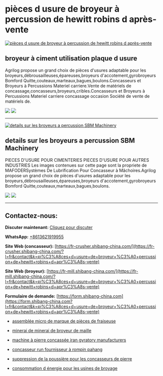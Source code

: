 # pièces d usure de broyeur à percussion de hewitt robins d après-vente

<a href="https://swt.shibang-china.com/?l=fr&img&k=pi%C3%A8ces+d+usure+de+broyeur+%C3%A0+percussion+de+hewitt+robins+d+apr%C3%A8s-vente" target="_blank">![pièces d usure de broyeur à percussion de hewitt robins d après-vente](http://static.shibang-china.com/all-800x300/83.jpg)</a>

## broyeur à ciment utilisation plaque d usure
Agrilog propose un grand choix de pièces d'usures adaptable pour les broyeurs,débrousailleuses,épareuses,broyeurs d'accotement,gyrobroyeurs Bomford Quitte,couteaux,marteaux,bagues,boulons.Concasseurs et Broyeurs à Percussions Materiel carriere.Vente de matériels de concassage,concasseurs,broyeurs,cribles.Concasseurs et Broyeurs à Percussions Materiel carriere concassage occasion Société de vente de matériels de.


<a href="https://whatsapp.shibangsoft.com/WhatsApp.php" target="_blank" title="WhatsApp">![](http://static.shibang-china.com/icon/whatsapp.png)</a> <a href="https://swt.shibang-china.com/?l=fr&icon&k=pi%C3%A8ces+d+usure+de+broyeur+%C3%A0+percussion+de+hewitt+robins+d+apr%C3%A8s-vente" target="_blank">![](http://static.shibang-china.com/icon/chat-fr.png)</a>

---

<a href="https://swt.shibang-china.com/?l=fr&img&k=pi%C3%A8ces+d+usure+de+broyeur+%C3%A0+percussion+de+hewitt+robins+d+apr%C3%A8s-vente" target="_blank">![details sur les broyeurs a percussion SBM Machinery](http://static.shibang-china.com/all-800x300/761.jpg)</a>

## details sur les broyeurs a percussion SBM Machinery
PIECES D'USURE POUR CIMENTERIES PIECES D'USURE POUR AUTRES INDUSTRIES Les images contenues sur cette page sont la propriete de MAFODERSystèmes De Lubrification Pour Concasseur à Mâchoires.Agrilog propose un grand choix de pièces d'usures adaptable pour les broyeurs,débrousailleuses,épareuses,broyeurs d'accotement,gyrobroyeurs Bomford Quitte,couteaux,marteaux,bagues,boulons.


<a href="https://whatsapp.shibangsoft.com/WhatsApp.php" target="_blank" title="WhatsApp">![](http://static.shibang-china.com/icon/whatsapp.png)</a> <a href="https://swt.shibang-china.com/?l=fr&icon&k=pi%C3%A8ces+d+usure+de+broyeur+%C3%A0+percussion+de+hewitt+robins+d+apr%C3%A8s-vente" target="_blank">![](http://static.shibang-china.com/icon/chat-fr.png)</a>

---
## Contactez-nous:

**Discuter maintenant:** [Cliquez pour discuter](https://swt.shibang-china.com?l=fr&contact&k=pi%C3%A8ces+d+usure+de+broyeur+%C3%A0+percussion+de+hewitt+robins+d+apr%C3%A8s-vente)

**WhatsApp:**  [+8613621919955](https://whatsapp.shibangsoft.com/WhatsApp.php)

**Site Web (concasseur):** [https://fr-crusher.shibang-china.com/](https://fr-crusher.shibang-china.com/?l=fr&contact&k=pi%C3%A8ces+d+usure+de+broyeur+%C3%A0+percussion+de+hewitt+robins+d+apr%C3%A8s-vente)

**Site Web (broyeur):** [https://fr-mill.shibang-china.com/](https://fr-mill.shibang-china.com/?l=fr&contact&k=pi%C3%A8ces+d+usure+de+broyeur+%C3%A0+percussion+de+hewitt+robins+d+apr%C3%A8s-vente)

**Formulaire de demande:** [https://form.shibang-china.com](https://form.shibang-china.com?l=fr&contact&k=pi%C3%A8ces+d+usure+de+broyeur+%C3%A0+percussion+de+hewitt+robins+d+apr%C3%A8s-vente)

* [assemblée micro de marque de pièces de fraiseuse](../9/assembl%C3%A9e%20micro%20de%20marque%20de%20pi%C3%A8ces%20de%20fraiseuse.md)

* [minerai de minerai de broyeur de maille](../2/minerai%20de%20minerai%20de%20broyeur%20de%20maille.md)

* [machine à pierre concassée iran gyratory manufacturers](../7/machine%20%C3%A0%20pierre%20concass%C3%A9e%20iran%20gyratory%20manufacturers.md)

* [concasseur run fournisseur à rompin pahang](../6/concasseur%20run%20fournisseur%20%C3%A0%20rompin%20pahang.md)

* [suppression de la poussière pour les concasseurs de pierre](../9/suppression%20de%20la%20poussi%C3%A8re%20pour%20les%20concasseurs%20de%20pierre.md)

* [consommation d énergie pour les usines de broyage](../5/consommation%20d%20%C3%A9nergie%20pour%20les%20usines%20de%20broyage.md)